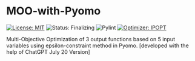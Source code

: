 # MOO-with-Pyomo
[![License: MIT](https://img.shields.io/badge/License-MIT-blueviolet.svg)](https://opensource.org/licenses/MIT)
![Status: Finalizing](https://img.shields.io/badge/Status-Finalizing-yellowgreen.svg)
![Pylint](https://img.shields.io/badge/PyLint-7.17/10-yellow)
[![Optimizer: IPOPT](https://img.shields.io/badge/Optimizer-IPOPT-orange.svg)](https://github.com/armiro/MOO-with-Pyomo/tree/main/optimizer)

Multi-Objective Optimization of 3 output functions based on 5 input variables using epsilon-constraint method in Pyomo. [developed with the help of ChatGPT July 20 Version]
